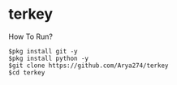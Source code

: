 # terkey
How To Run?
```RUN
$pkg install git -y
$pkg install python -y
$git clone https://github.com/Arya274/terkey
$cd terkey
